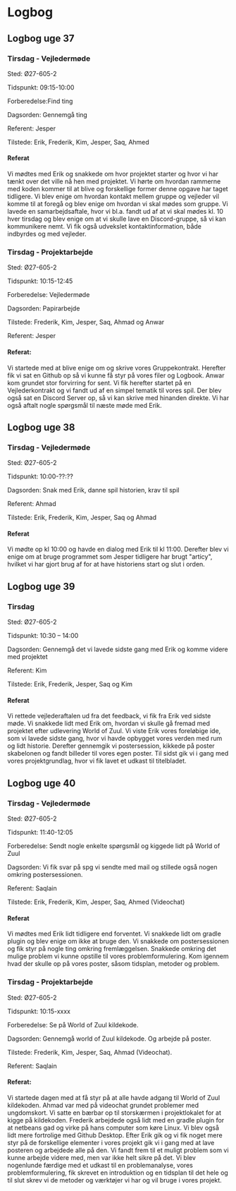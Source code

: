 # Logbog
## Logbog uge 37
### Tirsdag - Vejledermøde

Sted: Ø27-605-2

Tidspunkt: 09:15-10:00

Forberedelse:Find ting

Dagsorden: Gennemgå ting

Referent: Jesper

Tilstede: Erik, Frederik, Kim, Jesper, Saq, Ahmed

#### Referat

Vi mødtes med Erik og snakkede om hvor projektet starter og hvor vi har tænkt over det ville nå hen med projektet. Vi hørte om hvordan rammerne med koden kommer til at blive og forskellige former denne opgave har taget tidligere. Vi blev enige om hvordan kontakt mellem gruppe og vejleder vil komme til at foregå og blev enige om hvordan vi skal mødes som gruppe. Vi lavede en samarbejdsaftale, hvor vi bl.a. fandt ud af at vi skal mødes kl. 10 hver tirsdag og blev enige om at vi skulle lave en Discord-gruppe, så vi kan kommunikere nemt. Vi fik også udvekslet kontaktinformation, både indbyrdes og med vejleder.

### Tirsdag - Projektarbejde

Sted:  Ø27-605-2

Tidspunkt: 10:15-12:45

Forberedelse: Vejledermøde

Dagsorden: Papirarbejde

Tilstede: Frederik, Kim, Jesper, Saq, Ahmad og Anwar

Referent: Jesper

#### Referat:

Vi startede med at blive enige om og skrive vores Gruppekontrakt. Herefter fik vi sat en Github op så vi kunne få styr på vores filer og Logbook. Anwar kom grundet stor forvirring for sent. Vi fik herefter startet på en Vejlederkontrakt og vi fandt ud af en simpel tematik til vores spil. Der blev også sat en Discord Server op, så vi kan skrive med hinanden direkte. Vi har også aftalt nogle spørgsmål til næste møde med Erik.

## Logbog uge 38
### Tirsdag - Vejledermøde

Sted: Ø27-605-2

Tidspunkt: 10:00-??:??

Dagsorden: Snak med Erik, danne spil historien, krav til spil

Referent: Ahmad

Tilstede: Erik, Frederik, Kim, Jesper, Saq og Ahmad

#### Referat
Vi mødte op kl 10:00 og havde en dialog med Erik til kl 11:00. Derefter blev vi enige om at bruge programmet som Jesper tidligere har brugt "articy", hvilket vi har gjort brug af for at have historiens start og slut i orden.

## Logbog uge 39
### Tirsdag 

Sted: Ø27-605-2

Tidspunkt: 10:30 – 14:00

Dagsorden: Gennemgå det vi lavede sidste gang med Erik og komme videre med projektet

Referent: Kim

Tilstede: Erik, Frederik, Jesper, Saq og Kim

#### Referat
Vi rettede vejlederaftalen ud fra det feedback, vi fik fra Erik ved sidste møde. Vi snakkede lidt med Erik om, hvordan vi skulle gå fremad med projektet efter udlevering World of Zuul. Vi viste Erik vores foreløbige ide, som vi lavede sidste gang, hvor vi havde opbygget vores verden med rum og lidt historie. Derefter gennemgik vi postersession, kikkede på poster skabelonen og fandt billeder til vores egen poster. Til sidst gik vi i gang med vores projektgrundlag, hvor vi fik lavet et udkast til titelbladet.

## Logbog uge 40
### Tirsdag - Vejledermøde

Sted: Ø27-605-2

Tidspunkt: 11:40-12:05

Forberedelse: Sendt nogle enkelte spørgsmål og kiggede lidt på World of Zuul

Dagsorden: Vi fik svar på spg vi sendte med mail og stillede også nogen omkring postersessionen.

Referent: Saqlain

Tilstede: Erik, Frederik, Kim, Jesper, Saq, Ahmed (Videochat)

#### Referat
Vi mødtes med Erik lidt tidligere end forventet. Vi snakkede lidt om gradle plugin og blev enige om ikke at bruge den. Vi snakkede om postersessionen og fik styr på nogle ting omkring fremlæggelsen. 
Snakkede omkring det mulige problem vi kunne opstille til vores problemformulering. Kom igennem hvad der skulle op på vores poster, såsom tidsplan, metoder og problem. 

### Tirsdag - Projektarbejde

Sted: Ø27-605-2

Tidspunkt: 10:15-xxxx

Forberedelse: Se på World of Zuul kildekode.

Dagsorden: Gennemgå world of Zuul kildekode. Og arbejde på poster.

Tilstede: Frederik, Kim, Jesper, Saq, Ahmad (Videochat).

Referent: Saqlain

#### Referat:
Vi startede dagen med at få styr på at alle havde adgang til World of Zuul kildekoden. Ahmad var med på videochat grundet problemer med ungdomskort. Vi satte en bærbar op til storskærmen i projektlokalet for at kigge på kildekoden.
Frederik arbejdede også lidt med en gradle plugin for at netbeans gad og virke på hans computer som køre Linux. Vi blev også lidt mere fortrolige med Github Desktop.
Efter Erik gik og vi fik noget mere styr på de forskellige elementer i vores projekt gik vi i gang med at lave posteren og arbejdede alle på den. Vi fandt frem til et muligt problem som vi kunne arbejde videre med, men var ikke helt sikre på det. Vi blev nogenlunde færdige med et udkast til en problemanalyse, vores problemformulering, fik skrevet en introduktion og en tidsplan til det hele og til slut skrev vi de metoder og værktøjer vi har og vil bruge i vores projekt. 

